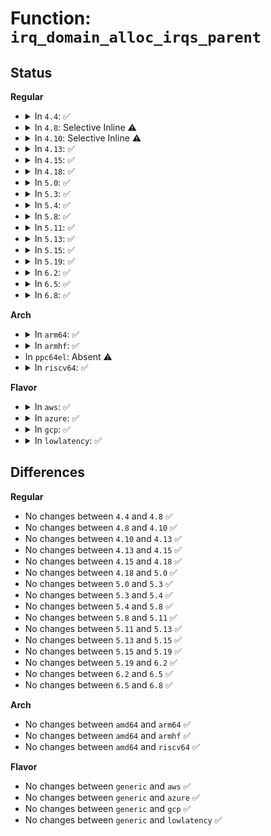 # Function: <code>irq_domain_alloc_irqs_parent</code>

## Status
<b>Regular</b>
<ul>
<li>
<details>
<summary>In <code>4.4</code>: ✅</summary>

```c
int irq_domain_alloc_irqs_parent(struct irq_domain *domain, unsigned int irq_base, unsigned int nr_irqs, void *arg);
```

**Collision:** Unique Global

**Inline:** No

**Transformation:** False

**Instances:**

```
In kernel/irq/irqdomain.c (ffffffff810e17f0)
Location: kernel/irq/irqdomain.c:1258
Inline: False
Direct callers:
  - arch/x86/kernel/apic/io_apic.c:mp_irqdomain_alloc
  - arch/x86/kernel/apic/htirq.c:htirq_domain_alloc
  - kernel/irq/msi.c:msi_domain_alloc
  - drivers/iommu/amd_iommu.c:irq_remapping_alloc
  - drivers/iommu/intel_irq_remapping.c:intel_irq_remapping_alloc
```
**Symbols:**

```
ffffffff810e17f0-ffffffff810e1818: irq_domain_alloc_irqs_parent (STB_GLOBAL)
```
</details>
</li>
<li>
<details>
<summary>In <code>4.8</code>: Selective Inline ⚠️</summary>

```c
int irq_domain_alloc_irqs_parent(struct irq_domain *domain, unsigned int irq_base, unsigned int nr_irqs, void *arg);
```

**Collision:** Unique Global

**Inline:** Selective

**Transformation:** False

**Instances:**

```
In kernel/irq/irqdomain.c (ffffffff810e6ac0)
Location: kernel/irq/irqdomain.c:1314
Inline: True
Direct callers:
  - arch/x86/kernel/apic/io_apic.c:mp_irqdomain_alloc
  - arch/x86/kernel/apic/htirq.c:htirq_domain_alloc
  - kernel/irq/msi.c:msi_domain_alloc
  - drivers/iommu/amd_iommu.c:irq_remapping_alloc
  - drivers/iommu/intel_irq_remapping.c:intel_irq_remapping_alloc
```
**Symbols:**

```
ffffffff810e6ac0-ffffffff810e6ae8: irq_domain_alloc_irqs_parent (STB_GLOBAL)
```
</details>
</li>
<li>
<details>
<summary>In <code>4.10</code>: Selective Inline ⚠️</summary>

```c
int irq_domain_alloc_irqs_parent(struct irq_domain *domain, unsigned int irq_base, unsigned int nr_irqs, void *arg);
```

**Collision:** Unique Global

**Inline:** Selective

**Transformation:** False

**Instances:**

```
In kernel/irq/irqdomain.c (ffffffff810ed4b0)
Location: kernel/irq/irqdomain.c:1340
Inline: True
Direct callers:
  - arch/x86/kernel/apic/io_apic.c:mp_irqdomain_alloc
  - arch/x86/kernel/apic/htirq.c:htirq_domain_alloc
  - kernel/irq/msi.c:msi_domain_alloc
  - drivers/iommu/amd_iommu.c:irq_remapping_alloc
  - drivers/iommu/intel_irq_remapping.c:intel_irq_remapping_alloc
```
**Symbols:**

```
ffffffff810ed4b0-ffffffff810ed4d8: irq_domain_alloc_irqs_parent (STB_GLOBAL)
```
</details>
</li>
<li>
<details>
<summary>In <code>4.13</code>: ✅</summary>

```c
int irq_domain_alloc_irqs_parent(struct irq_domain *domain, unsigned int irq_base, unsigned int nr_irqs, void *arg);
```

**Collision:** Unique Global

**Inline:** No

**Transformation:** False

**Instances:**

```
In kernel/irq/irqdomain.c (ffffffff810ebc20)
Location: kernel/irq/irqdomain.c:1484
Inline: False
Direct callers:
  - arch/x86/kernel/apic/io_apic.c:mp_irqdomain_alloc
  - arch/x86/kernel/apic/htirq.c:htirq_domain_alloc
  - kernel/irq/msi.c:msi_domain_alloc
  - drivers/iommu/amd_iommu.c:irq_remapping_alloc
  - drivers/iommu/intel_irq_remapping.c:intel_irq_remapping_alloc
```
**Symbols:**

```
ffffffff810ebc20-ffffffff810ebc41: irq_domain_alloc_irqs_parent (STB_GLOBAL)
```
</details>
</li>
<li>
<details>
<summary>In <code>4.15</code>: ✅</summary>

```c
int irq_domain_alloc_irqs_parent(struct irq_domain *domain, unsigned int irq_base, unsigned int nr_irqs, void *arg);
```

**Collision:** Unique Global

**Inline:** No

**Transformation:** False

**Instances:**

```
In kernel/irq/irqdomain.c (ffffffff810f4190)
Location: kernel/irq/irqdomain.c:1654
Inline: False
Direct callers:
  - arch/x86/kernel/apic/io_apic.c:mp_irqdomain_alloc
  - kernel/irq/msi.c:msi_domain_alloc
  - drivers/iommu/amd_iommu.c:irq_remapping_alloc
  - drivers/iommu/intel_irq_remapping.c:intel_irq_remapping_alloc
```
**Symbols:**

```
ffffffff810f4190-ffffffff810f41b7: irq_domain_alloc_irqs_parent (STB_GLOBAL)
```
</details>
</li>
<li>
<details>
<summary>In <code>4.18</code>: ✅</summary>

```c
int irq_domain_alloc_irqs_parent(struct irq_domain *domain, unsigned int irq_base, unsigned int nr_irqs, void *arg);
```

**Collision:** Unique Global

**Inline:** No

**Transformation:** False

**Instances:**

```
In kernel/irq/irqdomain.c (ffffffff810fc610)
Location: kernel/irq/irqdomain.c:1538
Inline: False
Direct callers:
  - arch/x86/kernel/apic/io_apic.c:mp_irqdomain_alloc
  - kernel/irq/msi.c:msi_domain_alloc
  - drivers/iommu/amd_iommu.c:irq_remapping_alloc
  - drivers/iommu/intel_irq_remapping.c:intel_irq_remapping_alloc
```
**Symbols:**

```
ffffffff810fc610-ffffffff810fc637: irq_domain_alloc_irqs_parent (STB_GLOBAL)
```
</details>
</li>
<li>
<details>
<summary>In <code>5.0</code>: ✅</summary>

```c
int irq_domain_alloc_irqs_parent(struct irq_domain *domain, unsigned int irq_base, unsigned int nr_irqs, void *arg);
```

**Collision:** Unique Global

**Inline:** No

**Transformation:** False

**Instances:**

```
In kernel/irq/irqdomain.c (ffffffff81107de0)
Location: kernel/irq/irqdomain.c:1538
Inline: False
Direct callers:
  - arch/x86/kernel/apic/io_apic.c:mp_irqdomain_alloc
  - kernel/irq/msi.c:msi_domain_alloc
  - drivers/iommu/amd_iommu.c:irq_remapping_alloc
  - drivers/iommu/intel_irq_remapping.c:intel_irq_remapping_alloc
```
**Symbols:**

```
ffffffff81107de0-ffffffff81107e07: irq_domain_alloc_irqs_parent (STB_GLOBAL)
```
</details>
</li>
<li>
<details>
<summary>In <code>5.3</code>: ✅</summary>

```c
int irq_domain_alloc_irqs_parent(struct irq_domain *domain, unsigned int irq_base, unsigned int nr_irqs, void *arg);
```

**Collision:** Unique Global

**Inline:** No

**Transformation:** False

**Instances:**

```
In kernel/irq/irqdomain.c (ffffffff81111310)
Location: kernel/irq/irqdomain.c:1575
Inline: False
Direct callers:
  - arch/x86/kernel/apic/io_apic.c:mp_irqdomain_alloc
  - kernel/irq/msi.c:msi_domain_alloc
  - drivers/iommu/amd_iommu.c:irq_remapping_alloc
  - drivers/iommu/intel_irq_remapping.c:intel_irq_remapping_alloc
```
**Symbols:**

```
ffffffff81111310-ffffffff81111337: irq_domain_alloc_irqs_parent (STB_GLOBAL)
```
</details>
</li>
<li>
<details>
<summary>In <code>5.4</code>: ✅</summary>

```c
int irq_domain_alloc_irqs_parent(struct irq_domain *domain, unsigned int irq_base, unsigned int nr_irqs, void *arg);
```

**Collision:** Unique Global

**Inline:** No

**Transformation:** False

**Instances:**

```
In kernel/irq/irqdomain.c (ffffffff8111d570)
Location: kernel/irq/irqdomain.c:1578
Inline: False
Direct callers:
  - arch/x86/kernel/apic/io_apic.c:mp_irqdomain_alloc
  - arch/x86/platform/uv/uv_irq.c:uv_domain_alloc
  - kernel/irq/msi.c:msi_domain_alloc
  - drivers/gpio/gpiolib.c:gpiochip_hierarchy_irq_domain_alloc
  - drivers/iommu/amd_iommu.c:irq_remapping_alloc
  - drivers/iommu/intel_irq_remapping.c:intel_irq_remapping_alloc
```
**Symbols:**

```
ffffffff8111d570-ffffffff8111d597: irq_domain_alloc_irqs_parent (STB_GLOBAL)
```
</details>
</li>
<li>
<details>
<summary>In <code>5.8</code>: ✅</summary>

```c
int irq_domain_alloc_irqs_parent(struct irq_domain *domain, unsigned int irq_base, unsigned int nr_irqs, void *arg);
```

**Collision:** Unique Global

**Inline:** No

**Transformation:** False

**Instances:**

```
In kernel/irq/irqdomain.c (ffffffff8112ac80)
Location: kernel/irq/irqdomain.c:1580
Inline: False
Direct callers:
  - arch/x86/kernel/apic/io_apic.c:mp_irqdomain_alloc
  - arch/x86/platform/uv/uv_irq.c:uv_domain_alloc
  - kernel/irq/msi.c:msi_domain_alloc
  - drivers/gpio/gpiolib.c:gpiochip_hierarchy_irq_domain_alloc
  - drivers/iommu/amd/iommu.c:irq_remapping_alloc
  - drivers/iommu/intel/irq_remapping.c:intel_irq_remapping_alloc
```
**Symbols:**

```
ffffffff8112ac80-ffffffff8112acd2: irq_domain_alloc_irqs_parent (STB_GLOBAL)
```
</details>
</li>
<li>
<details>
<summary>In <code>5.11</code>: ✅</summary>

```c
int irq_domain_alloc_irqs_parent(struct irq_domain *domain, unsigned int irq_base, unsigned int nr_irqs, void *arg);
```

**Collision:** Unique Global

**Inline:** No

**Transformation:** False

**Instances:**

```
In kernel/irq/irqdomain.c (ffffffff81126470)
Location: kernel/irq/irqdomain.c:1702
Inline: False
Direct callers:
  - arch/x86/kernel/apic/io_apic.c:mp_irqdomain_alloc
  - arch/x86/platform/uv/uv_irq.c:uv_domain_alloc
  - kernel/irq/msi.c:msi_domain_alloc
  - drivers/gpio/gpiolib.c:gpiochip_hierarchy_irq_domain_alloc
  - drivers/iommu/amd/iommu.c:irq_remapping_alloc
  - drivers/iommu/amd/init.c:intcapxt_irqdomain_alloc
  - drivers/iommu/intel/irq_remapping.c:intel_irq_remapping_alloc
```
**Symbols:**

```
ffffffff81126470-ffffffff811264c2: irq_domain_alloc_irqs_parent (STB_GLOBAL)
```
</details>
</li>
<li>
<details>
<summary>In <code>5.13</code>: ✅</summary>

```c
int irq_domain_alloc_irqs_parent(struct irq_domain *domain, unsigned int irq_base, unsigned int nr_irqs, void *arg);
```

**Collision:** Unique Global

**Inline:** No

**Transformation:** False

**Instances:**

```
In kernel/irq/irqdomain.c (ffffffff81126490)
Location: kernel/irq/irqdomain.c:1667
Inline: False
Direct callers:
  - arch/x86/kernel/apic/io_apic.c:mp_irqdomain_alloc
  - arch/x86/platform/uv/uv_irq.c:uv_domain_alloc
  - kernel/irq/msi.c:msi_domain_alloc
  - drivers/gpio/gpiolib.c:gpiochip_hierarchy_irq_domain_alloc
  - drivers/iommu/amd/iommu.c:irq_remapping_alloc
  - drivers/iommu/amd/init.c:intcapxt_irqdomain_alloc
  - drivers/iommu/intel/irq_remapping.c:intel_irq_remapping_alloc
```
**Symbols:**

```
ffffffff81126490-ffffffff811264e2: irq_domain_alloc_irqs_parent (STB_GLOBAL)
```
</details>
</li>
<li>
<details>
<summary>In <code>5.15</code>: ✅</summary>

```c
int irq_domain_alloc_irqs_parent(struct irq_domain *domain, unsigned int irq_base, unsigned int nr_irqs, void *arg);
```

**Collision:** Unique Global

**Inline:** No

**Transformation:** False

**Instances:**

```
In kernel/irq/irqdomain.c (ffffffff81146e60)
Location: kernel/irq/irqdomain.c:1712
Inline: False
Direct callers:
  - arch/x86/kernel/apic/io_apic.c:mp_irqdomain_alloc
  - arch/x86/platform/uv/uv_irq.c:uv_domain_alloc
  - kernel/irq/msi.c:msi_domain_alloc
  - drivers/gpio/gpiolib.c:gpiochip_hierarchy_irq_domain_alloc
  - drivers/iommu/amd/iommu.c:irq_remapping_alloc
  - drivers/iommu/amd/init.c:intcapxt_irqdomain_alloc
  - drivers/iommu/intel/irq_remapping.c:intel_irq_remapping_alloc
```
**Symbols:**

```
ffffffff81146e60-ffffffff81146eaf: irq_domain_alloc_irqs_parent (STB_GLOBAL)
```
</details>
</li>
<li>
<details>
<summary>In <code>5.19</code>: ✅</summary>

```c
int irq_domain_alloc_irqs_parent(struct irq_domain *domain, unsigned int irq_base, unsigned int nr_irqs, void *arg);
```

**Collision:** Unique Global

**Inline:** No

**Transformation:** False

**Instances:**

```
In kernel/irq/irqdomain.c (ffffffff8116b230)
Location: kernel/irq/irqdomain.c:1716
Inline: False
Direct callers:
  - arch/x86/kernel/apic/io_apic.c:mp_irqdomain_alloc
  - arch/x86/platform/uv/uv_irq.c:uv_domain_alloc
  - kernel/irq/msi.c:msi_domain_alloc
  - drivers/gpio/gpiolib.c:gpiochip_hierarchy_irq_domain_alloc
  - drivers/iommu/amd/iommu.c:irq_remapping_alloc
  - drivers/iommu/amd/init.c:intcapxt_irqdomain_alloc
  - drivers/iommu/intel/irq_remapping.c:intel_irq_remapping_alloc
  - drivers/iommu/hyperv-iommu.c:hyperv_root_irq_remapping_alloc
  - drivers/iommu/hyperv-iommu.c:hyperv_irq_remapping_alloc
```
**Symbols:**

```
ffffffff8116b230-ffffffff8116b29e: irq_domain_alloc_irqs_parent (STB_GLOBAL)
```
</details>
</li>
<li>
<details>
<summary>In <code>6.2</code>: ✅</summary>

```c
int irq_domain_alloc_irqs_parent(struct irq_domain *domain, unsigned int irq_base, unsigned int nr_irqs, void *arg);
```

**Collision:** Unique Global

**Inline:** No

**Transformation:** False

**Instances:**

```
In kernel/irq/irqdomain.c (ffffffff8119fe50)
Location: kernel/irq/irqdomain.c:1784
Inline: False
Direct callers:
  - arch/x86/kernel/apic/io_apic.c:mp_irqdomain_alloc
  - arch/x86/platform/uv/uv_irq.c:uv_domain_alloc
  - kernel/irq/msi.c:msi_domain_alloc
  - drivers/gpio/gpiolib.c:gpiochip_hierarchy_irq_domain_alloc
  - drivers/iommu/amd/iommu.c:irq_remapping_alloc
  - drivers/iommu/amd/init.c:intcapxt_irqdomain_alloc
  - drivers/iommu/intel/irq_remapping.c:intel_irq_remapping_alloc
  - drivers/iommu/hyperv-iommu.c:hyperv_root_irq_remapping_alloc
  - drivers/iommu/hyperv-iommu.c:hyperv_irq_remapping_alloc
```
**Symbols:**

```
ffffffff8119fe50-ffffffff8119febe: irq_domain_alloc_irqs_parent (STB_GLOBAL)
```
</details>
</li>
<li>
<details>
<summary>In <code>6.5</code>: ✅</summary>

```c
int irq_domain_alloc_irqs_parent(struct irq_domain *domain, unsigned int irq_base, unsigned int nr_irqs, void *arg);
```

**Collision:** Unique Global

**Inline:** No

**Transformation:** False

**Instances:**

```
In kernel/irq/irqdomain.c (ffffffff811b1d20)
Location: kernel/irq/irqdomain.c:1765
Inline: False
Direct callers:
  - arch/x86/kernel/apic/io_apic.c:mp_irqdomain_alloc
  - arch/x86/platform/uv/uv_irq.c:uv_domain_alloc
  - kernel/irq/msi.c:msi_domain_alloc
  - drivers/gpio/gpiolib.c:gpiochip_hierarchy_irq_domain_alloc
  - drivers/iommu/amd/iommu.c:irq_remapping_alloc
  - drivers/iommu/amd/init.c:intcapxt_irqdomain_alloc
  - drivers/iommu/intel/irq_remapping.c:intel_irq_remapping_alloc
  - drivers/iommu/hyperv-iommu.c:hyperv_root_irq_remapping_alloc
  - drivers/iommu/hyperv-iommu.c:hyperv_irq_remapping_alloc
```
**Symbols:**

```
ffffffff811b1d20-ffffffff811b1d91: irq_domain_alloc_irqs_parent (STB_GLOBAL)
```
</details>
</li>
<li>
<details>
<summary>In <code>6.8</code>: ✅</summary>

```c
int irq_domain_alloc_irqs_parent(struct irq_domain *domain, unsigned int irq_base, unsigned int nr_irqs, void *arg);
```

**Collision:** Unique Global

**Inline:** No

**Transformation:** False

**Instances:**

```
In kernel/irq/irqdomain.c (ffffffff811c1ad0)
Location: kernel/irq/irqdomain.c:1765
Inline: False
Direct callers:
  - arch/x86/kernel/apic/io_apic.c:mp_irqdomain_alloc
  - arch/x86/platform/uv/uv_irq.c:uv_domain_alloc
  - kernel/irq/msi.c:msi_domain_alloc
  - drivers/gpio/gpiolib.c:gpiochip_hierarchy_irq_domain_alloc
  - drivers/iommu/amd/iommu.c:irq_remapping_alloc
  - drivers/iommu/amd/init.c:intcapxt_irqdomain_alloc
  - drivers/iommu/intel/irq_remapping.c:intel_irq_remapping_alloc
  - drivers/iommu/hyperv-iommu.c:hyperv_root_irq_remapping_alloc
  - drivers/iommu/hyperv-iommu.c:hyperv_irq_remapping_alloc
```
**Symbols:**

```
ffffffff811c1ad0-ffffffff811c1b41: irq_domain_alloc_irqs_parent (STB_GLOBAL)
```
</details>
</li>
</ul>
<b>Arch</b>
<ul>
<li>
<details>
<summary>In <code>arm64</code>: ✅</summary>

```c
int irq_domain_alloc_irqs_parent(struct irq_domain *domain, unsigned int irq_base, unsigned int nr_irqs, void *arg);
```

**Collision:** Unique Global

**Inline:** No

**Transformation:** False

**Instances:**

```
In kernel/irq/irqdomain.c (ffff800010182840)
Location: kernel/irq/irqdomain.c:1578
Inline: False
Direct callers:
  - kernel/irq/msi.c:msi_domain_alloc
  - drivers/irqchip/irq-gic-v2m.c:gicv2m_irq_domain_alloc
  - drivers/irqchip/irq-gic-v3-mbi.c:mbi_irq_domain_alloc
  - drivers/irqchip/irq-gic-v3-its.c:its_irq_gic_domain_alloc
  - drivers/irqchip/irq-mtk-sysirq.c:mtk_sysirq_domain_alloc
  - drivers/irqchip/irq-mtk-cirq.c:mtk_cirq_domain_alloc
  - drivers/irqchip/irq-imx-gpcv2.c:imx_gpcv2_domain_alloc
  - drivers/irqchip/irq-mvebu-gicp.c:gicp_irq_domain_alloc
  - drivers/irqchip/irq-mvebu-odmi.c:odmi_irq_domain_alloc
  - drivers/irqchip/irq-mvebu-sei.c:mvebu_sei_cp_domain_alloc
  - drivers/irqchip/irq-mvebu-sei.c:mvebu_sei_ap_alloc
  - drivers/irqchip/irq-sni-exiu.c:exiu_domain_alloc
  - drivers/irqchip/irq-meson-gpio.c:meson_gpio_irq_domain_alloc
  - drivers/irqchip/qcom-pdc.c:qcom_pdc_alloc
  - drivers/irqchip/irq-ti-sci-intr.c:ti_sci_intr_irq_domain_alloc
  - drivers/gpio/gpiolib.c:gpiochip_hierarchy_irq_domain_alloc
```
**Symbols:**

```
ffff800010182840-ffff8000101828a0: irq_domain_alloc_irqs_parent (STB_GLOBAL)
```
</details>
</li>
<li>
<details>
<summary>In <code>armhf</code>: ✅</summary>

```c
int irq_domain_alloc_irqs_parent(struct irq_domain *domain, unsigned int irq_base, unsigned int nr_irqs, void *arg);
```

**Collision:** Unique Global

**Inline:** No

**Transformation:** False

**Instances:**

```
In kernel/irq/irqdomain.c (c03d1c5c)
Location: kernel/irq/irqdomain.c:1578
Inline: False
Direct callers:
  - arch/arm/mach-exynos/suspend.c:exynos_pmu_domain_alloc
  - arch/arm/mach-imx/gpc.c:imx_gpc_domain_alloc
  - arch/arm/mach-omap2/omap-wakeupgen.c:wakeupgen_domain_alloc
  - kernel/irq/msi.c:msi_domain_alloc
  - drivers/irqchip/irq-alpine-msi.c:alpine_msix_middle_domain_alloc
  - drivers/irqchip/irq-tegra.c:tegra_ictlr_domain_alloc
  - drivers/irqchip/irq-gic-v2m.c:gicv2m_irq_domain_alloc
  - drivers/irqchip/irq-gic-v3-mbi.c:mbi_irq_domain_alloc
  - drivers/irqchip/irq-gic-v3-its.c:its_irq_gic_domain_alloc
  - drivers/irqchip/irq-renesas-rza1.c:rza1_irqc_alloc
  - drivers/irqchip/irq-crossbar.c:crossbar_domain_alloc
  - drivers/irqchip/irq-mtk-sysirq.c:mtk_sysirq_domain_alloc
  - drivers/irqchip/irq-mtk-cirq.c:mtk_cirq_domain_alloc
  - drivers/irqchip/irq-imx-gpcv2.c:imx_gpcv2_domain_alloc
  - drivers/irqchip/irq-uniphier-aidet.c:uniphier_aidet_domain_alloc
  - drivers/irqchip/irq-meson-gpio.c:meson_gpio_irq_domain_alloc
  - drivers/irqchip/qcom-pdc.c:qcom_pdc_alloc
  - drivers/gpio/gpiolib.c:gpiochip_hierarchy_irq_domain_alloc
  - drivers/soc/tegra/pmc.c:tegra_pmc_irq_alloc
```
**Symbols:**

```
c03d1c5c-c03d1c94: irq_domain_alloc_irqs_parent (STB_GLOBAL)
```
</details>
</li>
<li>
In <code>ppc64el</code>: Absent ⚠️
</li>
<li>
<details>
<summary>In <code>riscv64</code>: ✅</summary>

```c
int irq_domain_alloc_irqs_parent(struct irq_domain *domain, unsigned int irq_base, unsigned int nr_irqs, void *arg);
```

**Collision:** Unique Global

**Inline:** No

**Transformation:** False

**Instances:**

```
In kernel/irq/irqdomain.c (ffffffe000119dda)
Location: kernel/irq/irqdomain.c:1578
Inline: False
Direct callers:
  - kernel/irq/msi.c:msi_domain_alloc
  - drivers/gpio/gpiolib.c:gpiochip_hierarchy_irq_domain_alloc
```
**Symbols:**

```
ffffffe000119dda-ffffffe000119e22: irq_domain_alloc_irqs_parent (STB_GLOBAL)
```
</details>
</li>
</ul>
<b>Flavor</b>
<ul>
<li>
<details>
<summary>In <code>aws</code>: ✅</summary>

```c
int irq_domain_alloc_irqs_parent(struct irq_domain *domain, unsigned int irq_base, unsigned int nr_irqs, void *arg);
```

**Collision:** Unique Global

**Inline:** No

**Transformation:** False

**Instances:**

```
In kernel/irq/irqdomain.c (ffffffff81115b50)
Location: kernel/irq/irqdomain.c:1578
Inline: False
Direct callers:
  - arch/x86/kernel/apic/io_apic.c:mp_irqdomain_alloc
  - kernel/irq/msi.c:msi_domain_alloc
  - drivers/gpio/gpiolib.c:gpiochip_hierarchy_irq_domain_alloc
  - drivers/iommu/amd_iommu.c:irq_remapping_alloc
  - drivers/iommu/intel_irq_remapping.c:intel_irq_remapping_alloc
```
**Symbols:**

```
ffffffff81115b50-ffffffff81115b77: irq_domain_alloc_irqs_parent (STB_GLOBAL)
```
</details>
</li>
<li>
<details>
<summary>In <code>azure</code>: ✅</summary>

```c
int irq_domain_alloc_irqs_parent(struct irq_domain *domain, unsigned int irq_base, unsigned int nr_irqs, void *arg);
```

**Collision:** Unique Global

**Inline:** No

**Transformation:** False

**Instances:**

```
In kernel/irq/irqdomain.c (ffffffff81106840)
Location: kernel/irq/irqdomain.c:1578
Inline: False
Direct callers:
  - arch/x86/kernel/apic/io_apic.c:mp_irqdomain_alloc
  - kernel/irq/msi.c:msi_domain_alloc
  - drivers/gpio/gpiolib.c:gpiochip_hierarchy_irq_domain_alloc
  - drivers/iommu/amd_iommu.c:irq_remapping_alloc
  - drivers/iommu/intel_irq_remapping.c:intel_irq_remapping_alloc
```
**Symbols:**

```
ffffffff81106840-ffffffff81106867: irq_domain_alloc_irqs_parent (STB_GLOBAL)
```
</details>
</li>
<li>
<details>
<summary>In <code>gcp</code>: ✅</summary>

```c
int irq_domain_alloc_irqs_parent(struct irq_domain *domain, unsigned int irq_base, unsigned int nr_irqs, void *arg);
```

**Collision:** Unique Global

**Inline:** No

**Transformation:** False

**Instances:**

```
In kernel/irq/irqdomain.c (ffffffff81113a40)
Location: kernel/irq/irqdomain.c:1578
Inline: False
Direct callers:
  - arch/x86/kernel/apic/io_apic.c:mp_irqdomain_alloc
  - kernel/irq/msi.c:msi_domain_alloc
  - drivers/gpio/gpiolib.c:gpiochip_hierarchy_irq_domain_alloc
  - drivers/iommu/amd_iommu.c:irq_remapping_alloc
  - drivers/iommu/intel_irq_remapping.c:intel_irq_remapping_alloc
```
**Symbols:**

```
ffffffff81113a40-ffffffff81113a67: irq_domain_alloc_irqs_parent (STB_GLOBAL)
```
</details>
</li>
<li>
<details>
<summary>In <code>lowlatency</code>: ✅</summary>

```c
int irq_domain_alloc_irqs_parent(struct irq_domain *domain, unsigned int irq_base, unsigned int nr_irqs, void *arg);
```

**Collision:** Unique Global

**Inline:** No

**Transformation:** False

**Instances:**

```
In kernel/irq/irqdomain.c (ffffffff8111f060)
Location: kernel/irq/irqdomain.c:1578
Inline: False
Direct callers:
  - arch/x86/kernel/apic/io_apic.c:mp_irqdomain_alloc
  - arch/x86/platform/uv/uv_irq.c:uv_domain_alloc
  - kernel/irq/msi.c:msi_domain_alloc
  - drivers/gpio/gpiolib.c:gpiochip_hierarchy_irq_domain_alloc
  - drivers/iommu/amd_iommu.c:irq_remapping_alloc
  - drivers/iommu/intel_irq_remapping.c:intel_irq_remapping_alloc
```
**Symbols:**

```
ffffffff8111f060-ffffffff8111f087: irq_domain_alloc_irqs_parent (STB_GLOBAL)
```
</details>
</li>
</ul>

## Differences
<b>Regular</b>
<ul>
<li>
No changes between <code>4.4</code> and <code>4.8</code> ✅
</li>
<li>
No changes between <code>4.8</code> and <code>4.10</code> ✅
</li>
<li>
No changes between <code>4.10</code> and <code>4.13</code> ✅
</li>
<li>
No changes between <code>4.13</code> and <code>4.15</code> ✅
</li>
<li>
No changes between <code>4.15</code> and <code>4.18</code> ✅
</li>
<li>
No changes between <code>4.18</code> and <code>5.0</code> ✅
</li>
<li>
No changes between <code>5.0</code> and <code>5.3</code> ✅
</li>
<li>
No changes between <code>5.3</code> and <code>5.4</code> ✅
</li>
<li>
No changes between <code>5.4</code> and <code>5.8</code> ✅
</li>
<li>
No changes between <code>5.8</code> and <code>5.11</code> ✅
</li>
<li>
No changes between <code>5.11</code> and <code>5.13</code> ✅
</li>
<li>
No changes between <code>5.13</code> and <code>5.15</code> ✅
</li>
<li>
No changes between <code>5.15</code> and <code>5.19</code> ✅
</li>
<li>
No changes between <code>5.19</code> and <code>6.2</code> ✅
</li>
<li>
No changes between <code>6.2</code> and <code>6.5</code> ✅
</li>
<li>
No changes between <code>6.5</code> and <code>6.8</code> ✅
</li>
</ul>
<b>Arch</b>
<ul>
<li>
No changes between <code>amd64</code> and <code>arm64</code> ✅
</li>
<li>
No changes between <code>amd64</code> and <code>armhf</code> ✅
</li>
<li>
No changes between <code>amd64</code> and <code>riscv64</code> ✅
</li>
</ul>
<b>Flavor</b>
<ul>
<li>
No changes between <code>generic</code> and <code>aws</code> ✅
</li>
<li>
No changes between <code>generic</code> and <code>azure</code> ✅
</li>
<li>
No changes between <code>generic</code> and <code>gcp</code> ✅
</li>
<li>
No changes between <code>generic</code> and <code>lowlatency</code> ✅
</li>
</ul>
